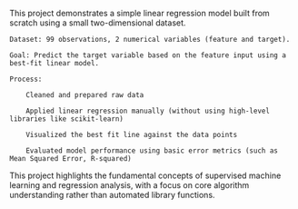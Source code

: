 This project demonstrates a simple linear regression model built from scratch using a small two-dimensional dataset.

    Dataset: 99 observations, 2 numerical variables (feature and target).

    Goal: Predict the target variable based on the feature input using a best-fit linear model.

    Process:

        Cleaned and prepared raw data

        Applied linear regression manually (without using high-level libraries like scikit-learn)

        Visualized the best fit line against the data points

        Evaluated model performance using basic error metrics (such as Mean Squared Error, R-squared)

This project highlights the fundamental concepts of supervised machine learning and regression analysis, with a focus on core algorithm understanding rather than automated library functions.
